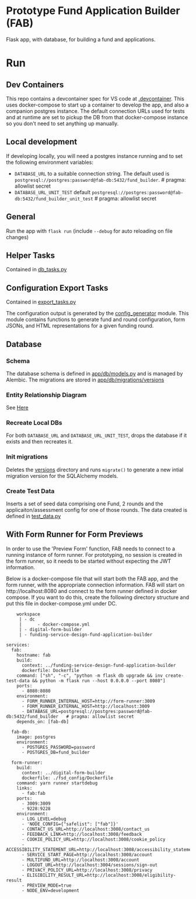 # Prototype Fund Application Builder (FAB)
Flask app, with database, for building a fund and applications.

# Run
## Dev Containers
This repo contains a devcontainer spec for VS code at [.devcontainer](.devcontainer/python-container/devcontainer.json). This uses docker-compose to start up a container to develop the app, and also a companion postgres instance. The default connection URLs used for tests and at runtime are set to pickup the DB from that docker-compose instance so you don't need to set anything up manually.

## Local development
If developing locally, you will need a postgres instance running and to set the following environment variables:
 - `DATABASE_URL` to a suitable connection string. The default used is
 `postgresql://postgres:password@fab-db:5432/fund_builder`.   # pragma: allowlist secret
 - `DATABASE_URL_UNIT_TEST` default
 `postgresql://postgres:password@fab-db:5432/fund_builder_unit_test`  # pragma: allowlist secret

## General
Run the app with `flask run` (include `--debug` for auto reloading on file changes)

## Helper Tasks
Contained in [db_tasks.py](./tasks/db_tasks.py)

## Configuration Export Tasks
Contained in [export_tasks.py](./tasks/export_tasks.py)

The configuration output is generated by the [config_generator](./app/export/README.md) module. This module contains functions to generate fund and round configuration, form JSONs, and HTML representations for a given funding round.

## Database
### Schema
The database schema is defined in [app/db/models.py](./app/db/models.py) and is managed by Alembic. The migrations are stored in [app/db/migrations/versions](./app/db/migrations/versions/)

### Entity Relationship Diagram
See [Here](./app/db/database_ERD_9-8-24.png)

### Recreate Local DBs
For both `DATABASE_URL` and `DATABASE_URL_UNIT_TEST`, drops the database if it exists and then recreates it.

### Init migrations
Deletes the [versions](./app/db/migrations/versions/) directory and runs `migrate()` to generate a new intial migration version for the SQLAlchemy models.

### Create Test Data
Inserts a set of seed data comprising one Fund, 2 rounds and the applicaiton/assessment config for one of those rounds. The data created is defined in [test_data.py](./tasks/test_data.py)

## With Form Runner for Form Previews
In order to use the 'Preview Form' function, FAB needs to connect to a running instance of form runner. For prototyping, no session is created in the form runner, so it needs to be started without expecting the JWT information.

Below is a docker-compose file that will start both the FAB app, and the form runner, with the appropriate connection information. FAB will start on http://localhost:8080 and connect to the form runner defined in docker compose. If you want to do this, create the following directory structure and put this file in docker-compose.yml under DC.


```
    workspace
     | - dc
     |      - docker-compose.yml
     | - digital-form-builder
     | - funding-service-design-fund-application-builder
```

```
services:
  fab:
    hostname: fab
    build:
      context: ../funding-service-design-fund-application-builder
      dockerfile: Dockerfile
    command: ["sh", "-c", "python -m flask db upgrade && inv create-test-data && python -m flask run --host 0.0.0.0 --port 8080"]
    ports:
      - 8080:8080
    environment:
      - FORM_RUNNER_INTERNAL_HOST=http://form-runner:3009
      - FORM_RUNNER_EXTERNAL_HOST=http://localhost:3009
      - DATABASE_URL=postgresql://postgres:password@fab-db:5432/fund_builder   # pragma: allowlist secret
    depends_on: [fab-db]

  fab-db:
    image: postgres
    environment:
      - POSTGRES_PASSWORD=password
      - POSTGRES_DB=fund_builder

  form-runner:
    build:
      context: ../digital-form-builder
      dockerfile: ./fsd_config/Dockerfile
    command: yarn runner startdebug
    links:
      - fab:fab
    ports:
      - 3009:3009
      - 9228:9228
    environment:
      - LOG_LEVEL=debug
      - 'NODE_CONFIG={"safelist": ["fab"]}'
      - CONTACT_US_URL=http://localhost:3008/contact_us
      - FEEDBACK_LINK=http://localhost:3008/feedback
      - COOKIE_POLICY_URL=http://localhost:3008/cookie_policy
      - ACCESSIBILITY_STATEMENT_URL=http://localhost:3008/accessibility_statement
      - SERVICE_START_PAGE=http://localhost:3008/account
      - MULTIFUND_URL=http://localhost:3008/account
      - LOGOUT_URL=http://localhost:3004/sessions/sign-out
      - PRIVACY_POLICY_URL=http://localhost:3008/privacy
      - ELIGIBILITY_RESULT_URL=http://localhost:3008/eligibility-result
      - PREVIEW_MODE=true
      - NODE_ENV=development
```
